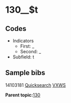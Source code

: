 # 130\_\_$t

## Codes

-   Indicators
    -   First: \_
    -   Second: \_
-   Subfield: t

## Sample bibs

14103181 [Quicksearch](https://search.library.yale.edu/catalog/14103181) [VXWS](http://prodorbis.library.yale.edu:7014/vxws/GetHoldingsService?bibId=14103181)

**Parent topic:**[130](../../tags/130/130.md)

